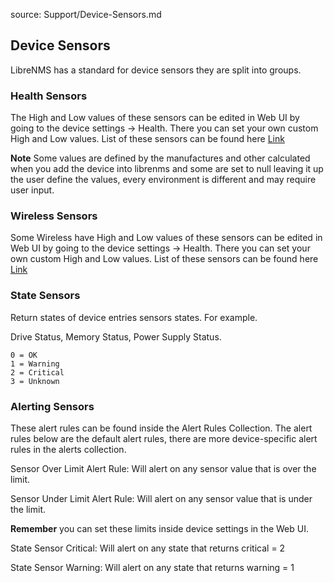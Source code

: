 source: Support/Device-Sensors.md

## Device Sensors 

LibreNMS has a standard for device sensors they are split into groups.

### Health Sensors

The High and Low values of these sensors can be edited in Web UI by going to the device settings -> Health. There you can set your own custom
High and Low values. List of these sensors can be found here [Link](../Developing/os/Health-Information.md)

**Note** Some values are defined by the manufactures and other calculated when you add the device into librenms and some are set to null leaving it up
the user define the values, every environment is different and may require user input. 


### Wireless Sensors

Some Wireless have  High and Low values of these sensors can be edited in Web UI by going to the device settings -> Health. There you can set your own custom
High and Low values. List of these sensors can be found here [Link](../Developing/os/Wireless-Sensors.md)


### State Sensors

Return states of device entries sensors states. For example. 

Drive Status, Memory Status, Power Supply Status. 

```
0 = OK
1 = Warning
2 = Critical
3 = Unknown
````

### Alerting Sensors

These alert rules can be found inside the Alert Rules Collection. The alert rules below are
the default alert rules, there are more device-specific alert rules in the alerts collection. 

Sensor Over Limit Alert Rule:  Will alert on any sensor value that is over the limit.

Sensor Under Limit Alert Rule: Will alert on any sensor value that is under the limit.

**Remember** you can set these limits inside device settings in the Web UI.

State Sensor Critical: Will alert on any state that returns critical = 2

State Sensor Warning: Will alert on any state that returns warning = 1
